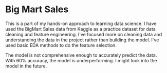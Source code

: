 # Big Mart Sales
 
This is a part of my hands-on approach to learning data science. I have used the BigMart Sales data from Kaggle as a practice dataset for data cleaning and feature engineering. I've focused more on cleaning data and understanding the data in the project rather than building the model. I've used basic EDA methods to do the feature selection.

The model is not comprehensive enough to accurately predict the data. With 60% accuracy, the model is underperforming. I might look into the model in the future.
